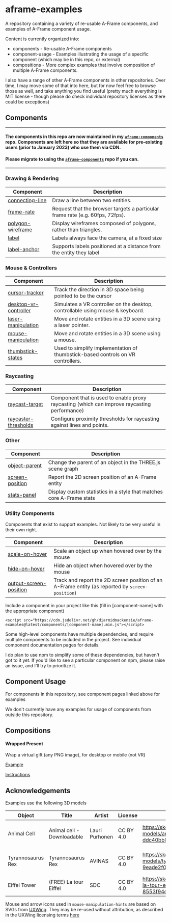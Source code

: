 # aframe-examples
A repository containing a variety of re-usable A-Frame components, and examples of A-Frame component usage.

Content is currently organized into:

- components - Re-usable A-Frame components
- component-usage - Examples illustrating the usage of a specific component (which may be in this repo, or external)
- compositions - More complex examples that involve composition of multiple A-Frame components.

I also have a range of other A-Frame components in other repositories.  Over time, I may move some of that into here, but for now feel free to browse those as well, and take anything you find useful (pretty much everything is MIT license - though please do check individual repository licenses as there could be exceptions)



## Components

------------

#### The components in this repo are now maintained in my [`aframe-components`](https://github.com/diarmidmackenzie/aframe-components) repo.  Components are left here so that they are available for pre-existing users (prior to January 2023) who use them via CDN.

#### Please migrate to using the  [`aframe-components`](https://github.com/diarmidmackenzie/aframe-components) repo if you can.

-----------



### Drawing & Rendering

| **Component**                                                | Description                                                  |
| ------------------------------------------------------------ | ------------------------------------------------------------ |
| [connecting-line](https://diarmidmackenzie.github.io/aframe-examples/docs/connecting-line.html) | Draw a line between two entities.                            |
| [frame-rate](https://diarmidmackenzie.github.io/aframe-examples/docs/frame-rate.html) | Request that the browser targets a particular frame rate (e.g. 60fps, 72fps). |
| [polygon-wireframe](https://diarmidmackenzie.github.io/aframe-examples/docs/polygon-wireframe.html) | Display wireframes composed of polygons, rather than triangles. |
| [label](https://diarmidmackenzie.github.io/aframe-examples/docs/label.html) | Labels always face the camera, at a fixed size               |
| [label-anchor](https://diarmidmackenzie.github.io/aframe-examples/docs/label.html) | Supports labels positioned at a distance from the entity they label |



### Mouse & Controllers

| **Component**                                                | Description                                                  |
| ------------------------------------------------------------ | ------------------------------------------------------------ |
| [cursor-tracker](https://diarmidmackenzie.github.io/aframe-examples/docs/cursor-tracker.html) | Track the direction in 3D space being pointed to be the cursor |
| [desktop-vr-controller](https://diarmidmackenzie.github.io/aframe-examples/docs/desktop-vr-controller.html) | Simulates a VR controller on the desktop, controllable using mouse & keyboard. |
| [laser-manipulation](https://diarmidmackenzie.github.io/aframe-examples/docs/laser-manipulation.html) | Move and rotate entities in a 3D scene using a laser pointer. |
| [mouse-manipulation](https://diarmidmackenzie.github.io/aframe-examples/docs/mouse-manipulation.html) | Move and rotate entities in a 3D scene using a mouse.        |
| [thumbstick-states](https://diarmidmackenzie.github.io/aframe-examples/docs/thumbstick-states.html) | Used to simplify implementation of thumbstick-based controls on VR controllers. |



### Raycasting

| **Component**                                                | Description                                                  |
| ------------------------------------------------------------ | ------------------------------------------------------------ |
| [raycast-target](https://diarmidmackenzie.github.io/aframe-examples/docs/raycast-target.html) | Component that is used to enable proxy raycasting (which can improve raycasting performance) |
| [raycaster-thresholds](https://diarmidmackenzie.github.io/aframe-examples/docs/raycaster-thresholds.html) | Configure proximity thresholds for raycasting against lines and points. |



### Other

| **Component**                                                | Description                                                  |
| ------------------------------------------------------------ | ------------------------------------------------------------ |
| [object-parent](https://diarmidmackenzie.github.io/aframe-examples/docs/object-parent.html) | Change the parent of an object in the THREE.js scene graph   |
| [screen-position](https://diarmidmackenzie.github.io/aframe-examples/docs/screen-position.html) | Report the 2D screen position of an A-Frame entity           |
| [stats-panel](https://diarmidmackenzie.github.io/aframe-examples/docs/stats-panel.html) | Display custom statistics in a style that matches core A-Frame stats |



### Utility Components

Components that exist to support examples.  Not likely to be very useful in their own right.

| **Component**                                                | Description                                                  |
| ------------------------------------------------------------ | ------------------------------------------------------------ |
| [scale-on-hover](https://diarmidmackenzie.github.io/aframe-examples/docs/utility-components.html) | Scale an object up when hovered over by the mouse            |
| [hide-on-hover](https://diarmidmackenzie.github.io/aframe-examples/docs/utility-components.html) | Hide an object when hovered over by the mouse                |
| [output-screen-position](https://diarmidmackenzie.github.io/aframe-examples/docs/screen-position.html) | Track and report the 2D screen position of an A-Frame entity (as reported by `screen-position`) |





Include a component in your project like this (fill in [component-name] with the appropriate component)

```
<script src="https://cdn.jsdelivr.net/gh/diarmidmackenzie/aframe-examples@latest/components/[component-name].min.js"></script>
```

Some high-level components have multiple dependencies, and require multiple components to be included in the project. See individual component documentation pages for details.

I do plan to use npm to simplify some of these dependencies, but haven't got to it yet.  If you'd like to see a particular component on npm, please raise an issue, and I'll try to prioritize it.



## Component Usage

For components in this repository, see component pages linked above for examples

We don't currently have any examples for usage of components from outside this repository.



## Compositions

#### Wrapped Present

Wrap a virtual gift (any PNG image), for desktop or mobile (not VR)

[Example](https://diarmidmackenzie.github.io/aframe-examples/compositions/wrapped-present/)

[Instructions](https://github.com/diarmidmackenzie/aframe-examples/blob/main/compositions/wrapped-present/README.md)





## Acknowledgements

Examples use the following 3D models

| Object            | Title                      | Artist         | License   | Link                                                         | Modifications                                  |
| ----------------- | -------------------------- | -------------- | --------- | ------------------------------------------------------------ | ---------------------------------------------- |
| Animal Cell       | Animal cell - Downloadable | Lauri Purhonen | CC BY 4.0 | https://sketchfab.com/3d-models/animal-cell-downloadable-ddc40bb0900544959f02d3ff83c32615 | Resolution of textures reduced for performance |
| Tyrannosaurus Rex | Tyrannosaurus Rex          | AVINAS         | CC BY 4.0 | https://sketchfab.com/3d-models/tyrannosaurus-rex-9eade2f07a8d4ae1aac8f53e5a3d0a7a | Resolution of textures reduced for performance |
| Eiffel Tower      | (FREE) La tour Eiffel      | SDC            | CC BY 4.0 | https://sketchfab.com/3d-models/free-la-tour-eiffel-8553f94d06e24cb4b0fde1080f281674 | None                                           |



Mouse and arrow icons used in `mouse-manipulation-hints` are based on SVGs from [UXWing](https://uxwing.com/).  They may be re-used without attribution, as described in the UXWing licensing terms [here](https://uxwing.com/license/)

